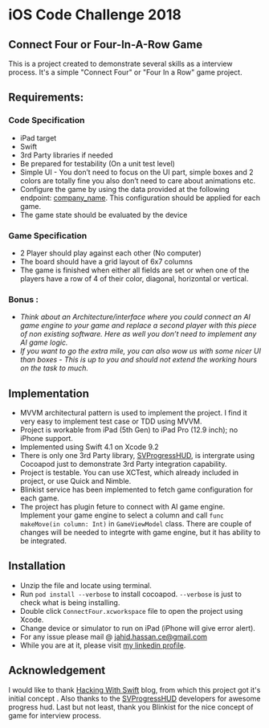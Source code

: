  <!--  README.md-->
<!--  ConnectFour-->
<!---->
<!--  Created by Jahid Hassan on 5/30/18.-->
<!--  Copyright © 2018 Jahid Hassan. All rights reserved.-->

# iOS Code Challenge 2018
## Connect Four or Four-In-A-Row Game

This is a project created to demonstrate several skills as a interview process. It's a simple "Connect Four" or "Four In a Row" game project.

## Requirements:
### Code Specification
- iPad target
- Swift
- 3rd Party libraries if needed
- Be prepared for testability (On a unit test level)
- Simple UI - You don’t need to focus on the UI part, simple boxes and 2 colors are totally fine you also don’t need to care about animations etc.
- Configure the game by using the data provided at the following endpoint: [company_name](https://private-75c7a5-blinkist.apiary-mock.com/connectFour/configuration). This configuration should be applied for each game.
- The game state should be evaluated by the device

### Game Specification
- 2 Player should play against each other (No computer)
- The board should have a grid layout of 6x7 columns
- The game is finished when either all fields are set or when one of the players have a row of 4 of their color, diagonal, horizontal or vertical.

### Bonus :
- *Think about an Architecture/interface where you could connect an AI game engine to your game and replace a second player with this piece of non existing software. Here as well you don’t need to implement any AI game logic.*
- *If you want to go the extra mile, you can also wow us with some nicer UI than boxes - This is up to you and should not extend the working hours on the task to much.*

## Implementation
- MVVM architectural pattern is used to implement the project. I find it very easy to implement test case or TDD using MVVM.
- Project is workable from iPad (5th Gen) to iPad Pro (12.9 inch); no iPhone support.
- Implemented using Swift 4.1 on Xcode 9.2
- There is only one 3rd Party library, [SVProgressHUD](https://github.com/SVProgressHUD/SVProgressHUD), is intergrate using Cocoapod just to demonstrate 3rd Party integration capability.
- Project is testable. You can use XCTest, which already included in project, or use Quick and Nimble.
- Blinkist service has been implemented to fetch game configuration for each game.
- The project has plugin feture to connect with AI game engine. Implement your game engine to select a column and call `func makeMove(in column: Int)` in `GameViewModel` class. There are couple of changes will be needed to integrte with game engine, but it has ability to be integrated.

## Installation
- Unzip the file and locate using terminal.
- Run `pod install --verbose` to install cocoapod. `--verbose` is just to check what is being installing.
- Double click `ConnectFour.xcworkspace` file to open the project using Xcode.
- Change device or simulator to run on iPad (iPhone will give error alert).
- For any issue please mail @ jahid.hassan.ce@gmail.com
- While you are at it, please visit [my linkedin profile](https://www.linkedin.com/in/mjhassan).

## Acknowledgement
I would like to thank [Hacking With Swift](https://www.hackingwithswift.com/read/34/overview) blog, from which this project got it's initial concept . Also thanks to the [SVProgressHUD](https://github.com/SVProgressHUD/SVProgressHUD) developers for awesome progress hud.
Last but not least, thank you Blinkist for the nice concept of game for interview process.
